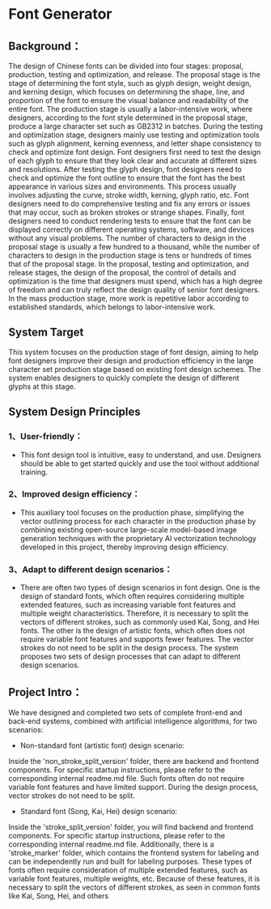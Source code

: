 # Font Generator
## Background：
The design of Chinese fonts can be divided into four stages: proposal, production, testing and optimization, and release. The proposal stage is the stage of determining the font style, such as glyph design, weight design, and kerning design, which focuses on determining the shape, line, and proportion of the font to ensure the visual balance and readability of the entire font. The production stage is usually a labor-intensive work, where designers, according to the font style determined in the proposal stage, produce a large character set such as GB2312 in batches. During the testing and optimization stage, designers mainly use testing and optimization tools such as glyph alignment, kerning evenness, and letter shape consistency to check and optimize font design. Font designers first need to test the design of each glyph to ensure that they look clear and accurate at different sizes and resolutions. After testing the glyph design, font designers need to check and optimize the font outline to ensure that the font has the best appearance in various sizes and environments. This process usually involves adjusting the curve, stroke width, kerning, glyph ratio, etc. Font designers need to do comprehensive testing and fix any errors or issues that may occur, such as broken strokes or strange shapes. Finally, font designers need to conduct rendering tests to ensure that the font can be displayed correctly on different operating systems, software, and devices without any visual problems.
The number of characters to design in the proposal stage is usually a few hundred to a thousand, while the number of characters to design in the production stage is tens or hundreds of times that of the proposal stage. In the proposal, testing and optimization, and release stages, the design of the proposal, the control of details and optimization is the time that designers must spend, which has a high degree of freedom and can truly reflect the design quality of senior font designers. In the mass production stage, more work is repetitive labor according to established standards, which belongs to labor-intensive work.


## System Target
This system focuses on the production stage of font design, aiming to help font designers improve their design and production efficiency in the large character set production stage based on existing font design schemes. The system enables designers to quickly complete the design of different glyphs at this stage.

## System Design Principles
### 1、User-friendly：
-  This font design tool is intuitive, easy to understand, and use. Designers should be able to get started quickly and use the tool without additional training.
### 2、Improved design efficiency：
- This auxiliary tool focuses on the production phase, simplifying the vector outlining process for each character in the production phase by combining existing open-source large-scale model-based image generation techniques with the proprietary AI vectorization technology developed in this project, thereby improving design efficiency.
### 3、Adapt to different design scenarios：
- There are often two types of design scenarios in font design. One is the design of standard fonts, which often requires considering multiple extended features, such as increasing variable font features and multiple weight characteristics. Therefore, it is necessary to split the vectors of different strokes, such as commonly used Kai, Song, and Hei fonts. The other is the design of artistic fonts, which often does not require variable font features and supports fewer features. The vector strokes do not need to be split in the design process. The system proposes two sets of design processes that can adapt to different design scenarios.

## Project Intro：
We have designed and completed two sets of complete front-end and back-end systems, combined with artificial intelligence algorithms, for two scenarios:

- Non-standard font (artistic font) design scenario:

Inside the 'non_stroke_split_version' folder, there are backend and frontend components. For specific startup instructions, please refer to the corresponding internal readme.md file.
Such fonts often do not require variable font features and have limited support. During the design process, vector strokes do not need to be split.

- Standard font (Song, Kai, Hei) design scenario:

Inside the 'stroke_split_version' folder, you will find backend and frontend components. For specific startup instructions, please refer to the corresponding internal readme.md file. Additionally, there is a 'stroke_marker' folder, which contains the frontend system for labeling and can be independently run and built for labeling purposes.
These types of fonts often require consideration of multiple extended features, such as variable font features, multiple weights, etc. Because of these features, it is necessary to split the vectors of different strokes, as seen in common fonts like Kai, Song, Hei, and others